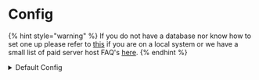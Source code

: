 # Config

{% hint style="warning" %}
If you do not have a database nor know how to set one up please refer to [this](https://app.gitbook.com/s/AMLZiQkdzA1GB4HSIevs/xampp) if you are on a local system or we have a small list of paid server host FAQ's [here](https://app.gitbook.com/s/AMLZiQkdzA1GB4HSIevs/paid-server-hosting-databases).
{% endhint %}

<details>

<summary>Default Config</summary>

```yaml
# © EnvyWare Ltd Software 2022

# For assistance visit https://discord.envyware.co.uk

database-details:
    pool-name: EnvyGTS
    ip: 0.0.0.0
    port: 3306
    username: admin
    password: password
    database: database
    max-pool-size: 30
    max-life-time-seconds: 30
item-url-formats:
    minecraft: https://minecraft.fandom.com/wiki/Special:FilePath/%item_id%.png
fallback: https://minecraft.fandom.com/wiki/Special:FilePath/%item_id%.png
no-u-r-l: https://minecraft.fandom.com/wiki/Special:FilePath/%item_id%.png
min-trade-duration: 300
default-trade-duration-seconds: 300
max-trade-duration-seconds: 172800
min-pokemon-price: 10000.0
enable-web-hooks: false
owner-remove-button: RIGHT
enable-tax: false
tax-rate: 0.95
enable-new-listing-broadcasts: true
max-listings-per-user: 5
max-price: 1.0E7
allow-eggs: false
enable-opening-u-i-message: true
blacklist:
- hoopa
item-black-list:
- minecraft:stone
min-price-modifiers:
    example:
        spec: shiny:1
        min-price:
            type: '*'
            value: 2.0
            priority: 1
unbreedable-conditions:
- abs:2
item-replacement-u-r-ls:
    pixelmon:gracedia: https://google.com

```

</details>
